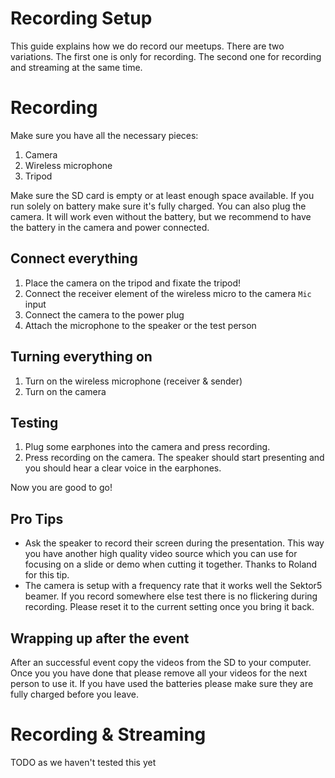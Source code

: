 # Recording Setup

This guide explains how we do record our meetups. There are two variations. The first one is only for recording. The second one for recording and streaming at the same time.

# Recording

Make sure you have all the necessary pieces:

1. Camera
2. Wireless microphone
3. Tripod

Make sure the SD card is empty or at least enough space available. If you run solely on battery make sure it's fully charged. You can also plug the camera. It will work even without the battery, but we recommend to have the battery in the camera and power connected.

## Connect everything

1. Place the camera on the tripod and fixate the tripod!
2. Connect the receiver element of the wireless micro to the camera `Mic` input
3. Connect the camera to the power plug
4. Attach the microphone to the speaker or the test person

## Turning everything on

1. Turn on the wireless microphone (receiver & sender)
2. Turn on the camera

## Testing

1. Plug some earphones into the camera and press recording.
2. Press recording on the camera. The speaker should start presenting and you should hear a clear voice in the earphones.

Now you are good to go!

## Pro Tips

- Ask the speaker to record their screen during the presentation. This way you have another high quality video source which you can use for focusing on a slide or demo when cutting it together. Thanks to Roland for this tip.
- The camera is setup with a frequency rate that it works well the Sektor5 beamer. If you record somewhere else test there is no flickering during recording. Please reset it to the current setting once you bring it back.

## Wrapping up after the event

After an successful event copy the videos from the SD to your computer. Once you you have done that please remove all your videos for the next person to use it. If you have used the batteries please make sure they are fully charged before you leave.

# Recording & Streaming

TODO as we haven't tested this yet
